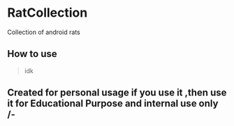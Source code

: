 # RatCollection
Collection of android rats 

## How to use

> idk


## Created for personal usage if you use it ,then use it for Educational Purpose and internal use only /-
